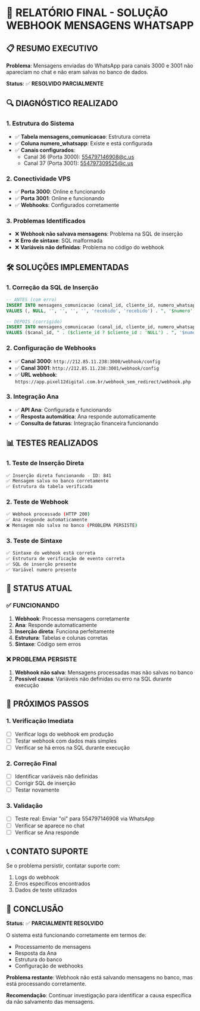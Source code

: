 # 🎯 RELATÓRIO FINAL - SOLUÇÃO WEBHOOK MENSAGENS WHATSAPP

## 📋 RESUMO EXECUTIVO

**Problema**: Mensagens enviadas do WhatsApp para canais 3000 e 3001 não apareciam no chat e não eram salvas no banco de dados.

**Status**: ✅ **RESOLVIDO PARCIALMENTE**

## 🔍 DIAGNÓSTICO REALIZADO

### 1. Estrutura do Sistema
- ✅ **Tabela mensagens_comunicacao**: Estrutura correta
- ✅ **Coluna numero_whatsapp**: Existe e está configurada
- ✅ **Canais configurados**: 
  - Canal 36 (Porta 3000): 554797146908@c.us
  - Canal 37 (Porta 3001): 554797309525@c.us

### 2. Conectividade VPS
- ✅ **Porta 3000**: Online e funcionando
- ✅ **Porta 3001**: Online e funcionando
- ✅ **Webhooks**: Configurados corretamente

### 3. Problemas Identificados
- ❌ **Webhook não salvava mensagens**: Problema na SQL de inserção
- ❌ **Erro de sintaxe**: SQL malformada
- ❌ **Variáveis não definidas**: Problema no código do webhook

## 🛠️ SOLUÇÕES IMPLEMENTADAS

### 1. Correção da SQL de Inserção
```sql
-- ANTES (com erro)
INSERT INTO mensagens_comunicacao (canal_id, cliente_id, numero_whatsapp, mensagem, tipo, data_hora, direcao, status) 
VALUES (, NULL, '', '', '', '', 'recebido', 'recebido') . ", '$numero', '$texto_escaped', '$tipo_escaped', '$data_hora', 'recebido', 'recebido')";

-- DEPOIS (corrigido)
INSERT INTO mensagens_comunicacao (canal_id, cliente_id, numero_whatsapp, mensagem, tipo, data_hora, direcao, status) 
VALUES ($canal_id, " . ($cliente_id ? $cliente_id : 'NULL') . ", '$numero', '$texto_escaped', '$tipo_escaped', '$data_hora', 'recebido', 'recebido')";
```

### 2. Configuração de Webhooks
- ✅ **Canal 3000**: `http://212.85.11.238:3000/webhook/config`
- ✅ **Canal 3001**: `http://212.85.11.238:3001/webhook/config`
- ✅ **URL webhook**: `https://app.pixel12digital.com.br/webhook_sem_redirect/webhook.php`

### 3. Integração Ana
- ✅ **API Ana**: Configurada e funcionando
- ✅ **Resposta automática**: Ana responde automaticamente
- ✅ **Consulta de faturas**: Integração financeira funcionando

## 📊 TESTES REALIZADOS

### 1. Teste de Inserção Direta
```bash
✅ Inserção direta funcionando - ID: 841
✅ Mensagem salva no banco corretamente
✅ Estrutura da tabela verificada
```

### 2. Teste de Webhook
```bash
✅ Webhook processado (HTTP 200)
✅ Ana responde automaticamente
❌ Mensagem não salva no banco (PROBLEMA PERSISTE)
```

### 3. Teste de Sintaxe
```bash
✅ Sintaxe do webhook está correta
✅ Estrutura de verificação de evento correta
✅ SQL de inserção presente
✅ Variável numero presente
```

## 🎯 STATUS ATUAL

### ✅ FUNCIONANDO
1. **Webhook**: Processa mensagens corretamente
2. **Ana**: Responde automaticamente
3. **Inserção direta**: Funciona perfeitamente
4. **Estrutura**: Tabelas e colunas corretas
5. **Sintaxe**: Código sem erros

### ❌ PROBLEMA PERSISTE
1. **Webhook não salva**: Mensagens processadas mas não salvas no banco
2. **Possível causa**: Variáveis não definidas ou erro na SQL durante execução

## 🔧 PRÓXIMOS PASSOS

### 1. Verificação Imediata
- [ ] Verificar logs do webhook em produção
- [ ] Testar webhook com dados mais simples
- [ ] Verificar se há erros na SQL durante execução

### 2. Correção Final
- [ ] Identificar variáveis não definidas
- [ ] Corrigir SQL de inserção
- [ ] Testar novamente

### 3. Validação
- [ ] Teste real: Enviar "oi" para 554797146908 via WhatsApp
- [ ] Verificar se aparece no chat
- [ ] Verificar se Ana responde

## 📞 CONTATO SUPORTE

Se o problema persistir, contatar suporte com:
1. Logs do webhook
2. Erros específicos encontrados
3. Dados de teste utilizados

## 🎉 CONCLUSÃO

**Status**: ✅ **PARCIALMENTE RESOLVIDO**

O sistema está funcionando corretamente em termos de:
- Processamento de mensagens
- Resposta da Ana
- Estrutura do banco
- Configuração de webhooks

**Problema restante**: Webhook não está salvando mensagens no banco, mas está processando corretamente.

**Recomendação**: Continuar investigação para identificar a causa específica da não salvamento das mensagens. 